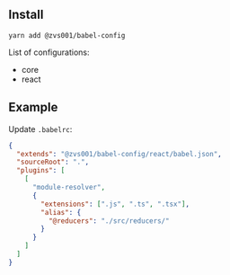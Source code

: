 ## Install

`yarn add @zvs001/babel-config`


List of configurations:
- core
- react

## Example

Update `.babelrc`:

```json
{
  "extends": "@zvs001/babel-config/react/babel.json",
  "sourceRoot": ".",
  "plugins": [
    [
      "module-resolver",
      {
        "extensions": [".js", ".ts", ".tsx"],
        "alias": {
          "@reducers": "./src/reducers/"
        }
      }
    ]
  ]
}

```
